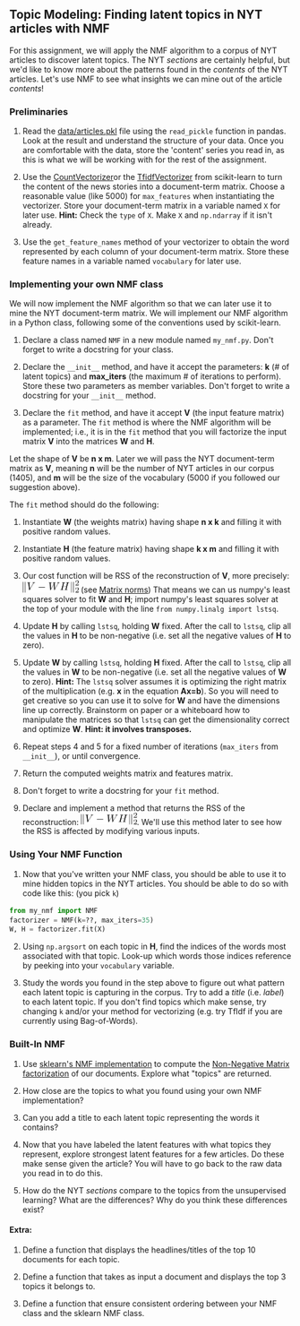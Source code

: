 ## Topic Modeling: Finding latent topics in NYT articles with NMF

For this assignment, we will apply the NMF algorithm to a corpus of NYT articles to discover latent topics.  The NYT _sections_ are certainly helpful, but we'd like to know more about the patterns found in the _contents_ of the NYT articles.  Let's use NMF to see what insights we can mine out of the article _contents_!

### Preliminaries

1. Read the [data/articles.pkl](data/articles.pkl) file using the `read_pickle` function in pandas. Look at the result and understand the structure of your data. Once you are comfortable with the data, store the 'content' series you read in, as this is what we will be working with for the rest of the assignment.

2. Use the [CountVectorizer](http://scikit-learn.org/stable/modules/generated/sklearn.feature_extraction.text.CountVectorizer.html)or the [TfidfVectorizer](http://scikit-learn.org/stable/modules/generated/sklearn.feature_extraction.text.TfidfVectorizer.html) from scikit-learn to turn the content of the news stories into a document-term matrix.  Choose a reasonable value (like 5000) for `max_features` when instantiating the vectorizer. Store your document-term matrix in a variable named `X` for later use. **Hint:** Check the `type` of `X`. Make `X` and `np.ndarray` if it isn't already.

3. Use the `get_feature_names` method of your vectorizer to obtain the word represented by each column of your document-term matrix. Store these feature names in a variable named `vocabulary` for later use.

### Implementing your own NMF class

We will now implement the NMF algorithm so that we can later use it to mine the NYT document-term matrix. We will implement our NMF algorithm in a Python class, following some of the conventions used by scikit-learn.

1. Declare a class named `NMF` in a new module named `my_nmf.py`. Don't forget to write a docstring for your class.

2. Declare the `__init__` method, and have it accept the parameters: __k__ (# of latent topics) and __max_iters__ (the maximum # of iterations to perform). Store these two parameters as member variables. Don't forget to write a docstring for your `__init__` method.

3. Declare the `fit` method, and have it accept __V__ (the input feature matrix) as a parameter. The `fit` method is where the NMF algorithm will be implemented; i.e., it is in the `fit` method that you will factorize the input matrix __V__ into the matrices __W__ and __H__.

 Let the shape of __V__ be __n x m__. Later we will pass the NYT document-term matrix as __V__, meaning __n__ will be the number of NYT articles in our corpus (1405), and __m__ will be the size of the vocabulary (5000 if you followed our suggestion above).

 The `fit` method should do the following:

  1. Instantiate __W__ (the weights matrix) having shape __n x k__ and filling it with positive random values.

  2. Instantiate __H__ (the feature matrix) having shape __k x m__ and filling it with positive random values.

  3. Our cost function will be RSS of the reconstruction of __V__, more precisely: <img src="images/cost_function.png" width=100> (see [Matrix norms](https://en.wikipedia.org/wiki/Matrix_norm)) That means we can us numpy's least squares solver to fit __W__ and __H__; import numpy's least squares solver at the top of your module with the line `from numpy.linalg import lstsq`.

  4. Update __H__ by calling `lstsq`, holding __W__ fixed. After the call to `lstsq`, clip all the values in __H__ to be non-negative (i.e. set all the negative values of __H__ to zero).

  5. Update __W__ by calling `lstsq`, holding __H__ fixed. After the call to `lstsq`, clip all the values in __W__ to be non-negative (i.e. set all the negative values of __W__ to zero). **Hint:** The `lstsq` solver assumes it is optimizing the right matrix of the multiplication (e.g. __x__ in the equation __Ax=b__). So you will need to get creative so you can use it to solve for __W__ and have the dimensions line up correctly. Brainstorm on paper or a whiteboard how to manipulate the matrices so that `lstsq` can get the dimensionality correct and optimize __W__. __Hint: it involves transposes.__

  6. Repeat steps 4 and 5 for a fixed number of iterations (`max_iters` from `__init__`), or until convergence.

  7. Return the computed weights matrix and features matrix.

  8. Don't forget to write a docstring for your `fit` method.

4. Declare and implement a method that returns the RSS of the reconstruction: <img src="images/cost_function.png" width=100>. We'll use this method later to see how the RSS is affected by modifying various inputs.

### Using Your NMF Function

1. Now that you've written your NMF class, you should be able to use it to mine hidden topics in the NYT articles. You should be able to do so with code like this: (you pick `k`)
```python
from my_nmf import NMF
factorizer = NMF(k=??, max_iters=35)
W, H = factorizer.fit(X)
```

2. Using `np.argsort` on each topic in __H__, find the indices of the words most associated with that topic. Look-up which words those indices reference by peeking into your `vocabulary` variable.

3. Study the words you found in the step above to figure out what pattern each latent topic is capturing in the corpus. Try to add a _title_ (i.e. _label_) to each latent topic. If you don't find topics which make sense, try changing `k` and/or your method for vectorizing (e.g. try TfIdf if you are currently using Bag-of-Words).

### Built-In NMF

1. Use [sklearn's NMF implementation](http://scikit-learn.org/stable/modules/generated/sklearn.decomposition.NMF.html) to compute the [Non-Negative Matrix factorization](http://scikit-learn.org/dev/auto_examples/applications/topics_extraction_with_nmf_lda.html) of our documents.  Explore what "topics" are returned.

2. How close are the topics to what you found using your own NMF implementation?

3. Can you add a title to each latent topic representing the words it contains?

4.  Now that you have labeled the latent features with what topics they represent, explore strongest latent features for a few articles.  Do these make sense given the article? You will have to go back to the raw data you read in to do this.

5. How do the NYT _sections_ compare to the topics from the unsupervised learning?  What are the differences?  Why do you think these differences exist?

#### Extra:

1. Define a function that displays the headlines/titles of the top 10 documents for each topic.

1. Define a function that takes as input a document and displays the top 3 topics it belongs to.

1. Define a function that ensure consistent ordering between your NMF class and the sklearn NMF class.
